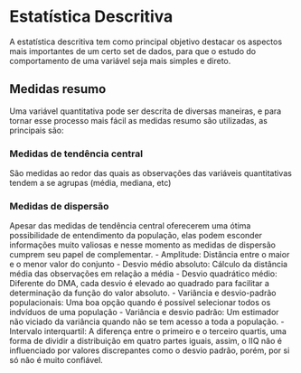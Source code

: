 # Estatística Descritiva
A estatística descritiva tem como principal objetivo destacar os aspectos mais importantes de um certo set de dados, para que o estudo do comportamento de uma variável seja mais simples e direto.

## Medidas resumo
Uma variável quantitativa pode ser descrita de diversas maneiras, e para tornar esse processo mais fácil as medidas resumo são utilizadas, as principais são: 

### Medidas de tendência central
São medidas ao redor das quais as observações das variáveis quantitativas tendem a se agrupas (média, mediana, etc)

### Medidas de dispersão
Apesar das medidas de tendência central oferecerem uma ótima possibilidade de entendimento da população, elas podem esconder informações muito valiosas e nesse momento as medidas de dispersão cumprem seu papel de complementar.
    - Amplitude: Distância entre o maior e o menor valor do conjunto
    - Desvio médio absoluto: Cálculo da distância média das observações em relação a média
    - Desvio quadrático médio: Diferente do DMA, cada desvio é elevado ao quadrado para facilitar a determinação da função do valor absoluto.
    - Variância e desvio-padrão populacionais: Uma boa opção quando é possível selecionar todos os indvíduos de uma população
    - Variância e desvio padrão: Um estimador não viciado da variância quando não se tem acesso a toda a população.
    - Intervalo interquartil: A diferença entre o primeiro e o terceiro quartis, uma forma de dividir a distribuição em quatro partes iguais, assim, o IIQ não é influenciado por valores discrepantes como o desvio padrão, porém, por si só não é muito confiável.